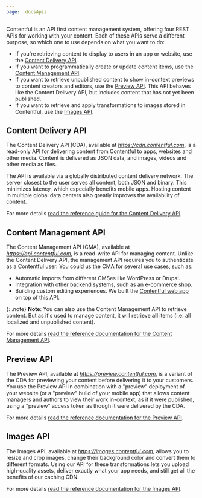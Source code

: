 ```yaml
---
page: :docsApis
---
```


Contentful is an API first content management system, offering four REST APIs for working with your content. Each of these APIs serve a different purpose, so which one to use depends on what you want to do:

- If you're retrieving content to display to users in an app or website, use the [Content Delivery API][cda-section].
- If you want to programmatically create or update content items, use the [Content Management API][cma-section].
- If you want to retrieve unpublished content to show in-context previews to content creators and editors, use the [Preview API][cpa-section]. This API behaves like the Content Delivery API, but includes content that has not yet been published.
- If you want to retrieve and apply transformations to images stored in Contentful, use the [Images API][images-section].

## Content Delivery API

The Content Delivery API (CDA), available at _<https://cdn.contentful.com>_, is a read-only API for delivering content from Contentful to apps, websites and other media. Content is delivered as JSON data, and images, videos and other media as files.

The API is available via a globally distributed content delivery network. The server closest to the user serves all content, both JSON and binary. This minimizes latency, which especially benefits mobile apps. Hosting content in multiple global data centers also greatly improves the availability of content.

For more details [read the reference guide for the Content Delivery API][1].

## Content Management API

The Content Management API (CMA), available at _https://api.contentful.com_, is a read-write API for managing content. Unlike the Content Delivery API, the management API requires you to authenticate as a Contentful user. You could us the CMA for several use cases, such as:

- Automatic imports from different CMSes like WordPress or Drupal.
- Integration with other backend systems, such as an e-commerce shop.
- Building custom editing experiences. We built the [Contentful web app](https://app.contentful.com) on top of this API.

{: .note}
**Note**: You can also use the Content Management API to retrieve content. But as it's used to manage content, it will retrieve **all** items (i.e. all localized and unpublished content).

For more details [read the reference documentation for the Content Management API][2].

## Preview API

The Preview API, available at _https://preview.contentful.com_, is a variant of the CDA for previewing your content before delivering it to your customers. You use the Preview API in combination with a "preview" deployment of your website (or a "preview" build of your mobile app) that allows content managers and authors to view their work in-context, as if it were published, using a "preview" access token as though it were delivered by the CDA.

For more details [read the reference documentation for the Preview API][3].

## Images API

The Images API, available at _https://images.contentful.com_, allows you to resize and crop images, change their background color and convert them to different formats. Using our API for these transformations lets you upload high-quality assets, deliver exactly what your app needs, and still get all the benefits of our caching CDN.

For more details [read the reference documentation for the Images API][4].

[1]: /developers/docs/references/content-delivery-api/
[2]: /developers/docs/references/content-management-api/
[3]: /developers/docs/references/content-preview-api/
[4]: /developers/docs/references/images-api/
[cda-section]: #content-delivery-api
[cma-section]: #content-management-api
[cpa-section]: #content-preview-api
[images-section]: #images-api
